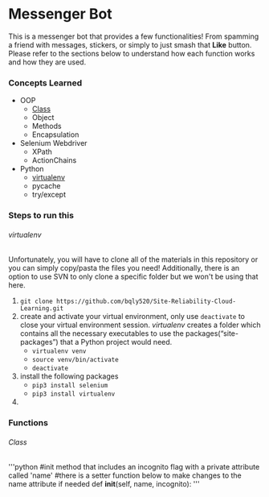 # Messenger Bot

This is a messenger bot that provides a few functionalities! From spamming a friend with messages, stickers, or simply to just smash that **Like** button. Please refer to the sections below to understand how each function works and how they are used.

### Concepts Learned
- OOP
  - [Class](#class)
  - Object
  - Methods
  - Encapsulation
- Selenium Webdriver
  - XPath
  - ActionChains
- Python
  - [virtualenv](#virtualenv)
  - pycache
  - try/except

### Steps to run this

###### virtualenv
Unfortunately, you will have to clone all of the materials in this repository or you can simply copy/pasta the files you need! Additionally, there is an option to use SVN to only clone a specific folder but we won't be using that here.
1. `git clone https://github.com/bqly520/Site-Reliability-Cloud-Learning.git`
2. create and activate your virtual environment, only use `deactivate` to close your virtual environment session. *virtualenv* creates a folder which contains all the necessary executables to use the packages(“site-packages”) that a Python project would need.
   - `virtualenv venv`
   - `source venv/bin/activate`
   - `deactivate`
3. install the following packages 
   - `pip3 install selenium`
   - `pip3 install virtualenv`
4. 

### Functions

###### Class
'''python
#init method that includes an incognito flag with a private attribute called 'name'
#there is a setter function below to make changes to the name attribute if needed
def __init__(self, name, incognito):
'''

